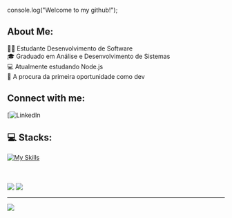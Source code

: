 console.log("Welcome to my github!");

## About Me:
🧑‍💻 Estudante Desenvolvimento de Software<br>🎓 Graduado em Análise e Desenvolvimento de Sistemas<br>💻 Atualmente estudando Node.js<br>🦾 A procura da primeira oportunidade como dev<br>


## Connect with me:
[![LinkedIn](https://img.shields.io/badge/LinkedIn-%230077B5.svg?logo=linkedin&logoColor=white)

## 💻 Stacks:
[![My Skills](https://skillicons.dev/icons?i=html,css,js,nodejs,expressjs,java,mysql)](https://skillicons.dev)
<br>
<br>
<br>
<br>
![](https://github-readme-stats.vercel.app/api?username=FelipeSanches10&theme=dracula&hide_border=false&include_all_commits=false&count_private=false) 
![](https://github-readme-stats.vercel.app/api/top-langs/?username=FelipeSanches10&theme=dracula&hide_border=false&include_all_commits=false&count_private=false&layout=compact)


---
[![](https://visitcount.itsvg.in/api?id=FelipeSanches10&icon=0&color=0)](https://visitcount.itsvg.in)

<!-- Proudly created with GPRM ( https://gprm.itsvg.in ) -->
